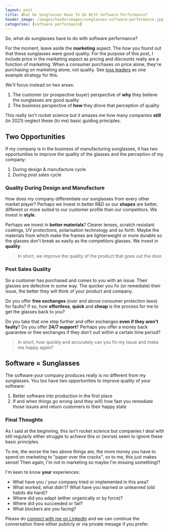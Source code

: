 ```yaml
---
layout: post
title: What Do Sunglasses Have To Do With Software Performance?
header_image: /images/headerimages/sunglasses-software-performance.jpg
categories: [software performance]
---
```


So, what *do* sunglasses have to do with software performance?

For the moment, leave aside the **marketing** aspect. The *how* you found out that these sunglasses were good quality. For the purpose of this post, I include price in the marketing aspect as pricing and discounts really are a function of marketing. When a consumer purchases on price alone, they're purchasing on marketing alone, not quality. See [loss leaders](https://en.wikipedia.org/wiki/Loss_leader) as one example strategy for this.

We'll focus instead on two areas:

1. The customer (or prospective buyer) perspective of **why** they believe the sunglasses are good quality
1. The business perspective of **how** they drove that perception of quality

This really isn't rocket science but it amazes me how many companies **still** (in 2021) neglect these (to me) basic guiding principles.

## Two Opportunities
If my company is in the business of manufacturing sunglasses, it has two opportunities to improve the quality of the glasses and the perception of my company:

1. During design & manufacture cycle
1. During post sales cycle

### Quality During Design and Manufacture
How does my company differentiate our sunglasses from every other market player? Perhaps we invest in better R&D so our **shapes** are better, different or more suited to our customer profile than our competitors. We invest in **style**.

Perhaps we invest in **better materials**? Clearer lenses, scratch resistant coatings, UV protections, polarisation technology and so forth. Maybe the materials from which make the frames are lighterweight or more durable so the glasses don't break as easily as the competitors glasses. We invest in **quality**.

> In short, we improve the quality of the product that goes out the door.

### Post Sales Quality
So a customer has purchased and comes to you with an issue. Their glasses are defective in some way. The quicker you fix (or remediate) their issue, the better they will think of your product and company.

Do you offer **free exchanges** (over and above consumer protection laws) for faults? If so, how **effortless**, **quick** and **cheap** is the process for me to get the glasses back to you?

Do you take that one step further and offer exchanges **even if they aren't faulty**? Do you offer **24/7 support**? Perhaps you offer a money back guarantee or free exchanges if they don't suit within a certain time period?

> In short, how quickly and accurately can you fix my issue and make me happy again?

## Software = Sunglasses
The software your company produces really is no different from my sunglasses. You too have two opportunities to improve quality of your software:

1. Better software into production in the first place
1. If and when things go wrong (and they will) how fast you remediate those issues and return customers to their happy state

### Final Thoughts
As I said at the beginning, this isn't rocket science but companies I deal with still regularly either struggle to achieve this or (worse) seem to ignore these basic principles.

To me, the worse the two above things are, the more money you have to spend on marketing to "paper over the cracks", so to me, this just makes sense! Then again, I'm not in marketing so maybe I'm missing something!?

I'm keen to know **your** experiences:

- What have you / your company tried or implemented in this area?
- What worked, what didn't? What have you learned or unlearned (old habits die hard)?
- Where did you adapt (either organically or by force)?
- Where did you succeeded or fail?
- What blockers are you facing?

Please do [connect with me on LinkedIn](https://www.linkedin.com/in/agardner1) and we can continue the conversation there either publicly or via private mesage if you prefer.
